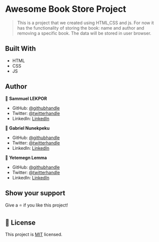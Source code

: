 # Awesome Book Store Project

> This is a project that we created using HTML,CSS and js. For now it has the functionality of storing the book: name and author and removing a specific book. The data will be stored in user browser.

## Built With

- HTML
- CSS
- JS

## Author

👤 **Sammuel LEKPOR**

- GitHub: [@githubhandle](https://github.com/Samuellekpor)
- Twitter: [@twitterhandle](https://twitter.com/samuel_lekpor)
- LinkedIn: [LinkedIn](https://linkedin.com/in/sammuel-lekpor)


👤 **Gabriel Nunekpeku**

- GitHub: [@githubhandle](https://github.com/nunegabriel)
- Twitter: [@twitterhandle](https://twitter.com/#)
- LinkedIn: [LinkedIn](https://www.linkedin.com/in/#)

👤 **Yetemegn Lemma**

- GitHub: [@githubhandle](https://github.com/yetemegn-telaye)
- Twitter: [@twitterhandle](https://twitter.com/Yetemegn19)
- LinkedIn: [LinkedIn](https://www.linkedin.com/in/yetemegn-telaye-81370920a/)

## Show your support

Give a ⭐ if you like this project!

## 📝 License

This project is [MIT](./MIT.md) licensed.
